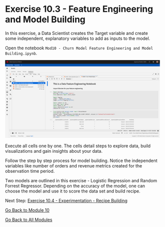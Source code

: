 # Exercise 10.3 - Feature Engineering and Model Building

In this exercise, a Data Scientist creates the Target variable and create some independent, explanatory variables to add as inputs to the model.

Open the notebook ``Mod10 - Churn Model Feature Engineering and Model Building.ipynb``.

![DSW](./images/dswchmfe.png)

Execute all cells one by one. The cells detail steps to explore data, build visualizations and gain insights about your data.

Follow the step by step process for model building. Notice the independent variables like number of orders and revenue metrics created for the observation time period.

Two models are outlined in this exercise - Logistic Regression and Random Forrest Regressor. Depending on the accuracy of the model, one can choose the model and use it to score the data set and build recipe.

Next Step: [Exercise 10.4 - Experimentation - Recipe Building](./ex4.md)

[Go Back to Module 10](./README.md)

[Go Back to All Modules](../../README.md)
